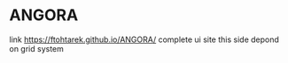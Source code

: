 # ANGORA
link https://ftohtarek.github.io/ANGORA/
complete ui site 
this side depond on grid system 
